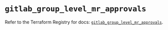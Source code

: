 # `gitlab_group_level_mr_approvals`

Refer to the Terraform Registry for docs: [`gitlab_group_level_mr_approvals`](https://registry.terraform.io/providers/gitlabhq/gitlab/18.4.1/docs/resources/group_level_mr_approvals).
